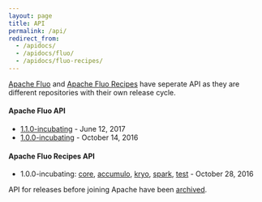 ```yaml
---
layout: page
title: API
permalink: /api/
redirect_from:
  - /apidocs/
  - /apidocs/fluo/
  - /apidocs/fluo-recipes/
---
```


[Apache Fluo] and [Apache Fluo Recipes] have seperate API as they are different repositories with their own release cycle.

#### Apache Fluo API

* <a href="{{ site.fluo_api_base }}/1.1.0-incubating/" target="_blank">1.1.0-incubating</a> - June 12, 2017
* <a href="{{ site.fluo_api_base }}/1.0.0-incubating/" target="_blank">1.0.0-incubating</a> - October 14, 2016

#### Apache Fluo Recipes API

* 1.0.0-incubating: <a href="{{ site.api_base }}/fluo-recipes-core/1.0.0-incubating/" target="_blank">core</a>, <a href="{{ site.api_base }}/fluo-recipes-accumulo/1.0.0-incubating/" target="_blank">accumulo</a>, <a href="{{ site.api_base }}/fluo-recipes-kryo/1.0.0-incubating/" target="_blank">kryo</a>, <a href="{{ site.api_base }}/fluo-recipes-spark/1.0.0-incubating/" target="_blank">spark</a>, <a href="{{ site.api_base }}/fluo-recipes-test/1.0.0-incubating/" target="_blank">test</a> - October 28, 2016

API for releases before joining Apache have been [archived](/api/archive).

[Apache Fluo]: https://github.com/apache/fluo
[Apache Fluo Recipes]: https://github.com/apache/fluo-recipes

